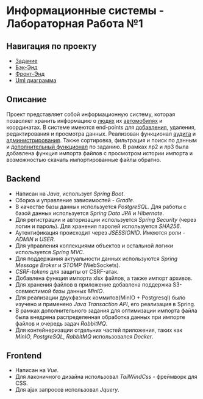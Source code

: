 # Информационные системы - Лабораторная Работа №1

## Навигация по проекту
* [Задание](Task.md)
* [Бэк-Энд](backend/src/main/java/com/example/backend)
* [Фронт-Энд](frontend/src)
* [Uml диаграмма](images/UmlDiagram.png)

## Описание

Проект представляет собой информационную систему, которая позволяет хранить информацию о [людях](images/HumansTable.png "HumansTable") их [автомобилях](images/CarsTable.png "CarsTable") и координатах.
В системе имеются end-points для [добавления](images/AddHumanForm[PreviewPage].png), удаления, редактирования и просмотра данных. Реализован функционал [aудита](images/AuditWindow.png "AuditWindow") и [администрирования](images/AdminRequests.png "AdminRequests").
Также сортировка, фильтрация и поиск по данным и [дополнительный функционал](images/AdditionalFunctionality.png "AdditionalFunctionality") по заданию.
В рамках лр2 и лр3 была добавлена функция импорта файлов с просмотром истории импорта и возможностью скачать импортированные файлы обратно.

## Backend
* Написан на *Java*, использует *Spring Boot*.
* Сборка и управление зависимостей - *Gradle*.
* В качестве базы данных используется *PostgreSQL*. Для работы с базой данных используется *Spring Data JPA* и *Hibernate*.
* Для регистрации и авторизации используется *Spring Security* (через логин и пароль). Для хранения паролей используется *SHA256*.
* Аутентификация происходит через *JSESSIONID*. Имеются роли - *ADMIN* и *USER*.
* Для управления коллекциями объектов и остальной логики используется *Spring MVC*.
* Для поддержания актуальности данных используются *Spring Message Broker* и *STOMP* (WebSockets).
* *CSRF-tokens* для защиты от CSRF-атак.
* Добавлена функция импорта xlsx файлов, а также импорт архивов.
* Для хранения файлов в приложение добавлена поддержка S3-совместимой базы данных *MinIO*.
* Для реализации двухфазных коммитов(MinIO + Postgresql) было изучено и применено *Java Transaction API*, его реализация в Spring.
* В рамках дополнительного задания для оптимизации импорта файла была внедрена распределенная обработка данных при импорте файлов и очередь задач *RabbitMQ*.
* Для контейнеризации отдельних частей приложения, таких как *MinIO*, *PostgreSQL*, *RabbitMQ* использовался *Docker*.
## Frontend

* Написан на *Vue*.
* Для лаконичного дизайна использовал *TailWindCss* - фреймворк для CSS.
* Для ajax запросов использовал *Jquery*.
